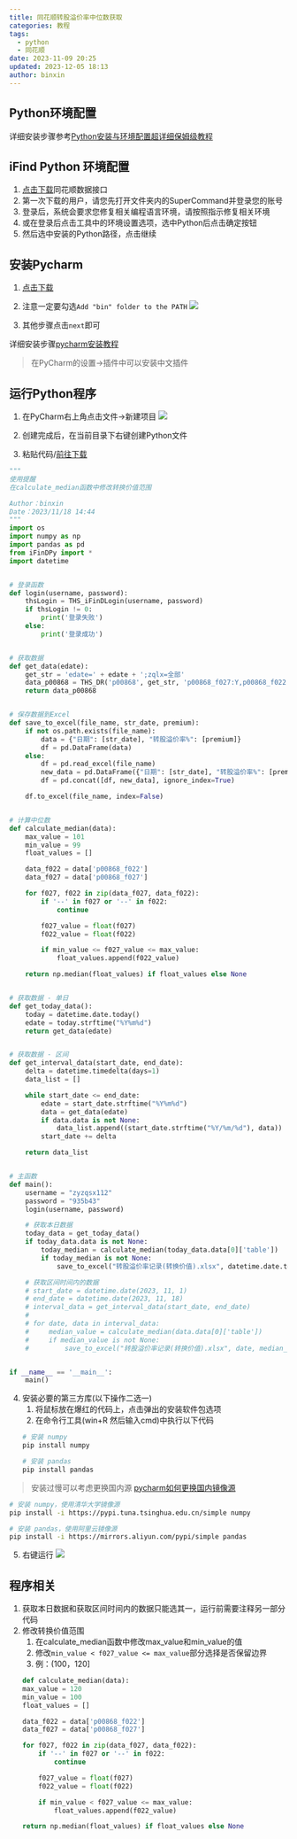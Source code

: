 ```yaml
---
title: 同花顺转股溢价率中位数获取
categories: 教程
tags:
  - python
  - 同花顺
date: 2023-11-09 20:25
updated: 2023-12-05 18:13
author: binxin
---
```

## Python环境配置

详细安装步骤参考[Python安装与环境配置超详细保姆级教程](https://blog.csdn.net/m0_57081622/article/details/127180996)

## iFind Python 环境配置

1. [点击下载](http://ft.10jqka.com.cn/index.php?c=index&a=download)同花顺数据接口
2. 第一次下载的用户，请您先打开文件夹内的SuperCommand并登录您的账号
3. 登录后，系统会要求您修复相关编程语言环境，请按照指示修复相关环境
4. 或在登录后点击工具中的环境设置选项，选中Python后点击确定按钮
5. 然后选中安装的Python路径，点击继续

## 安装Pycharm

1. [点击下载](https://www.jetbrains.com/pycharm/download/download-thanks.html?platform=windows&code=PCC)
2. 注意一定要勾选`Add "bin" folder to the PATH`
![](pic/1.png)

3. 其他步骤点击`next`即可

详细安装步骤[pycharm安装教程](https://blog.csdn.net/qq_44809707/article/details/122501118)

> 在PyCharm的设置->插件中可以安装中文插件

## 运行Python程序

1. 在PyCharm右上角点击文件->新建项目
![](pic/2.png)

2. 创建完成后，在当前目录下右键创建Python文件
3. 粘贴代码/[前往下载](https://github.com/ZhouBinxin/iFind/blob/master/iFind2.0.py)
```python
"""
使用提醒
在calculate_median函数中修改转换价值范围

Author：binxin
Date：2023/11/18 14:44
"""
import os
import numpy as np
import pandas as pd
from iFinDPy import *
import datetime


# 登录函数
def login(username, password):
    thsLogin = THS_iFinDLogin(username, password)
    if thsLogin != 0:
        print('登录失败')
    else:
        print('登录成功')


# 获取数据
def get_data(edate):
    get_str = 'edate=' + edate + ';zqlx=全部'
    data_p00868 = THS_DR('p00868', get_str, 'p00868_f027:Y,p00868_f022:Y', 'format:list')
    return data_p00868


# 保存数据到Excel
def save_to_excel(file_name, str_date, premium):
    if not os.path.exists(file_name):
        data = {"日期": [str_date], "转股溢价率%": [premium]}
        df = pd.DataFrame(data)
    else:
        df = pd.read_excel(file_name)
        new_data = pd.DataFrame({"日期": [str_date], "转股溢价率%": [premium]})
        df = pd.concat([df, new_data], ignore_index=True)

    df.to_excel(file_name, index=False)


# 计算中位数
def calculate_median(data):
    max_value = 101
    min_value = 99
    float_values = []

    data_f022 = data['p00868_f022']
    data_f027 = data['p00868_f027']

    for f027, f022 in zip(data_f027, data_f022):
        if '--' in f027 or '--' in f022:
            continue

        f027_value = float(f027)
        f022_value = float(f022)

        if min_value <= f027_value <= max_value:
            float_values.append(f022_value)

    return np.median(float_values) if float_values else None


# 获取数据 - 单日
def get_today_data():
    today = datetime.date.today()
    edate = today.strftime("%Y%m%d")
    return get_data(edate)


# 获取数据 - 区间
def get_interval_data(start_date, end_date):
    delta = datetime.timedelta(days=1)
    data_list = []

    while start_date <= end_date:
        edate = start_date.strftime("%Y%m%d")
        data = get_data(edate)
        if data.data is not None:
            data_list.append((start_date.strftime("%Y/%m/%d"), data))
        start_date += delta

    return data_list


# 主函数
def main():
    username = "zyzqsx112"
    password = "935b43"
    login(username, password)

    # 获取本日数据
    today_data = get_today_data()
    if today_data.data is not None:
        today_median = calculate_median(today_data.data[0]['table'])
        if today_median is not None:
            save_to_excel("转股溢价率记录(转换价值).xlsx", datetime.date.today().strftime("%Y/%m/%d"), today_median)

    # 获取区间时间内的数据
    # start_date = datetime.date(2023, 11, 1)
    # end_date = datetime.date(2023, 11, 18)
    # interval_data = get_interval_data(start_date, end_date)
    #
    # for date, data in interval_data:
    #     median_value = calculate_median(data.data[0]['table'])
    #     if median_value is not None:
    #         save_to_excel("转股溢价率记录(转换价值).xlsx", date, median_value)


if __name__ == '__main__':
    main()

```

4. 安装必要的第三方库(以下操作二选一)
	1. 将鼠标放在爆红的代码上，点击弹出的安装软件包选项
	2. 在命令行工具(win+R 然后输入cmd)中执行以下代码
	```bash
	# 安装 numpy
	pip install numpy

	# 安装 pandas
	pip install pandas
	```

> 安装过慢可以考虑更换国内源 [pycharm如何更换国内镜像源](https://blog.csdn.net/Zenglih/article/details/106975435)

```bash
# 安装 numpy，使用清华大学镜像源
pip install -i https://pypi.tuna.tsinghua.edu.cn/simple numpy

# 安装 pandas，使用阿里云镜像源
pip install -i https://mirrors.aliyun.com/pypi/simple pandas
```


5. 右键运行
![](pic/3.png)
## 程序相关

1. 获取本日数据和获取区间时间内的数据只能选其一，运行前需要注释另一部分代码
2. 修改转换价值范围
   1. 在calculate_median函数中修改max_value和min_value的值
   2. 修改`min_value < f027_value <= max_value`部分选择是否保留边界
   3. 例：(100，120]
	```python
	def calculate_median(data):
    max_value = 120
    min_value = 100
    float_values = []

    data_f022 = data['p00868_f022']
    data_f027 = data['p00868_f027']

    for f027, f022 in zip(data_f027, data_f022):
        if '--' in f027 or '--' in f022:
            continue

        f027_value = float(f027)
        f022_value = float(f022)

        if min_value < f027_value <= max_value:
            float_values.append(f022_value)

    return np.median(float_values) if float_values else None
	```